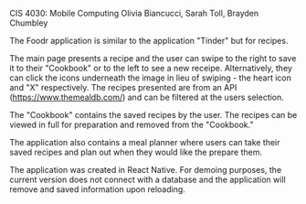 CIS 4030: Mobile Computing 
Olivia Biancucci, Sarah Toll, Brayden Chumbley



The Foodr application is similar to the application "Tinder" but for recipes.

The main page presents a recipe and the user can swipe to the right to save it to their "Cookbook" or to the left to see a new receipe. Alternatively, they can click the icons underneath the image in lieu of swiping - the heart icon and "X" respectively. The recipes presented are from an API (https://www.themealdb.com/) and can be filtered at the users selection.

The "Cookbook" contains the saved recipes by the user. The recipes can be viewed in full for preparation and removed from the "Cookbook."

The application also contains a meal planner where users can take their saved recipes and plan out when they would like the prepare them.

The application was created in React Native. For demoing purposes, the current version does not connect with a database and the application will remove and saved information upon reloading.
